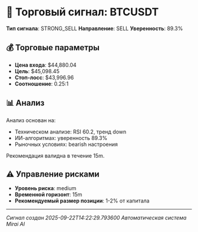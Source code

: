 
# 🎯 Торговый сигнал: BTCUSDT

**Тип сигнала**: STRONG_SELL
**Направление**: SELL
**Уверенность**: 89.3%

## 💰 Торговые параметры
- **Цена входа**: $44,880.04
- **Цель**: $45,098.45
- **Стоп-лосс**: $43,996.96
- **Соотношение**: 0.25:1

## 📊 Анализ

Анализ основан на:
- Техническом анализе: RSI 60.2, тренд down
- ИИ-алгоритмах: уверенность 89.3%
- Рыночных условиях: bearish настроения

Рекомендация валидна в течение 15m.
        

## ⚠️ Управление рисками
- **Уровень риска**: medium
- **Временной горизонт**: 15m
- **Рекомендуемый размер позиции**: 1-2% от капитала

---
*Сигнал создан 2025-09-22T14:22:29.793600*
*Автоматическая система Mirai AI*
        